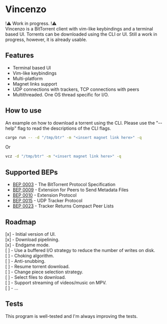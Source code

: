 # Vincenzo
!⚠️ Work in progress. !⚠️ <br />
Vincenzo is a BitTorrent client with vim-like keybindings and a terminal based UI. Torrents can be downloaded using the CLI or UI. Still a work in progress, however, it is already usable.

## Features
- Terminal based UI <br />
- Vim-like keybindings
- Multi-platform <br />
- Magnet links support <br />
- UDP connections with trackers, TCP connections with peers <br />
- Multithreaded. One OS thread specific for I/O. <br />

## How to use
An example on how to download a torrent using the CLI. Please use the "--help" flag to read the descriptions of the CLI flags.

```bash
cargo run -- -d "/tmp/btr" -m "<insert magnet link here>" -q
```

Or

```bash
vcz -d "/tmp/btr" -m "<insert magnet link here>" -q
```

## Supported BEPs
- [BEP 0003](http://www.bittorrent.org/beps/bep_0003.html) - The BitTorrent Protocol Specification
- [BEP 0009](http://www.bittorrent.org/beps/bep_0009.html) - Extension for Peers to Send Metadata Files
- [BEP 0010](http://www.bittorrent.org/beps/bep_0010.html) - Extension Protocol
- [BEP 0015](http://www.bittorrent.org/beps/bep_0015.html) - UDP Tracker Protocol
- [BEP 0023](http://www.bittorrent.org/beps/bep_0023.html) - Tracker Returns Compact Peer Lists

## Roadmap
[x] - Initial version of UI. <br />
[x] - Download pipelining. <br />
[x] - Endgame mode. <br />
[ ] - Use a buffered I/O strategy to reduce the number of writes on disk. <br />
[ ] - Choking algorithm. <br />
[ ] - Anti-snubbing. <br />
[ ] - Resume torrent download. <br />
[ ] - Change piece selection strategy. <br />
[ ] - Select files to download. <br />
[ ] - Support streaming of videos/music on MPV. <br />
[ ] - ... <br />

## Tests
This program is well-tested and I'm always improving the tests.
